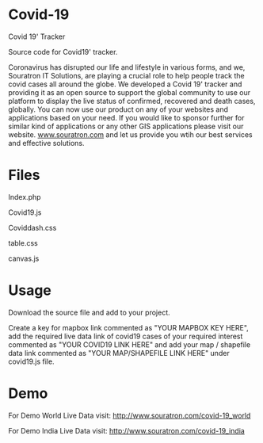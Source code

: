 # Covid-19

Covid 19' Tracker

Source code for Covid19' tracker.

Coronavirus has disrupted our life and lifestyle in various forms, and we, Souratron IT Solutions, are playing a crucial role to help people track the covid cases all around the globe. 
We developed a Covid 19' tracker and providing it as an open source to support the global community to use our platform to display the live status of confirmed, recovered and death cases, globally. You can now use our product on any of your websites and applications based on your need. If you would like to sponsor further for similar kind of applications or any other GIS applications please visit our website.
 www.souratron.com and let us provide you wtih our best services and effective solutions. 

# Files
Index.php

Covid19.js

Coviddash.css

table.css

canvas.js

# Usage
Download the source file and add to your project. 

Create a key for mapbox link commented as "YOUR MAPBOX KEY HERE", add the required live data link of covid19 cases of your required interest commented as "YOUR COVID19 LINK HERE" and add your map / shapefile data link commented as "YOUR MAP/SHAPEFILE LINK HERE" under covid19.js file. 


# Demo
For Demo World Live Data visit: http://www.souratron.com/covid-19_world

For Demo India Live Data visit: http://www.souratron.com/covid-19_india
